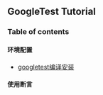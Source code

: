 ## GoogleTest Tutorial

### Table of contents

#### 环境配置

- [googletest编译安装](chapter-01/README.md)

#### 使用断言

